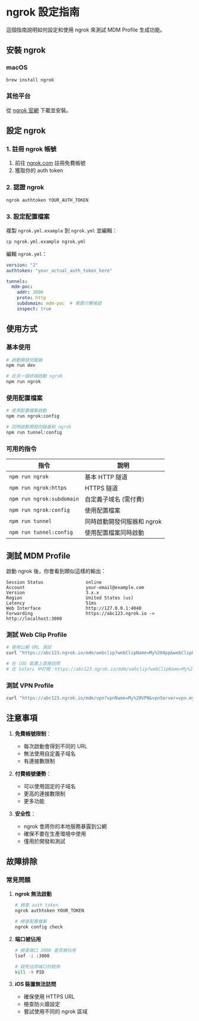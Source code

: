 # ngrok 設定指南

這個指南說明如何設定和使用 ngrok 來測試 MDM Profile 生成功能。

## 安裝 ngrok

### macOS
```bash
brew install ngrok
```

### 其他平台
從 [ngrok 官網](https://ngrok.com/download) 下載並安裝。

## 設定 ngrok

### 1. 註冊 ngrok 帳號
1. 前往 [ngrok.com](https://ngrok.com) 註冊免費帳號
2. 獲取你的 auth token

### 2. 認證 ngrok
```bash
ngrok authtoken YOUR_AUTH_TOKEN
```

### 3. 設定配置檔案
複製 `ngrok.yml.example` 到 `ngrok.yml` 並編輯：

```bash
cp ngrok.yml.example ngrok.yml
```

編輯 `ngrok.yml`：
```yaml
version: "2"
authtoken: "your_actual_auth_token_here"

tunnels:
  mdm-poc:
    addr: 3000
    proto: http
    subdomain: mdm-poc  # 需要付費帳號
    inspect: true
```

## 使用方式

### 基本使用
```bash
# 啟動開發伺服器
npm run dev

# 在另一個終端啟動 ngrok
npm run ngrok
```

### 使用配置檔案
```bash
# 使用配置檔案啟動
npm run ngrok:config

# 同時啟動開發伺服器和 ngrok
npm run tunnel:config
```

### 可用的指令

| 指令 | 說明 |
|------|------|
| `npm run ngrok` | 基本 HTTP 隧道 |
| `npm run ngrok:https` | HTTPS 隧道 |
| `npm run ngrok:subdomain` | 自定義子域名 (需付費) |
| `npm run ngrok:config` | 使用配置檔案 |
| `npm run tunnel` | 同時啟動開發伺服器和 ngrok |
| `npm run tunnel:config` | 使用配置檔案同時啟動 |

## 測試 MDM Profile

啟動 ngrok 後，你會看到類似這樣的輸出：

```
Session Status                online
Account                       your-email@example.com
Version                       3.x.x
Region                        United States (us)
Latency                       51ms
Web Interface                 http://127.0.0.1:4040
Forwarding                    https://abc123.ngrok.io -> http://localhost:3000
```

### 測試 Web Clip Profile
```bash
# 使用公網 URL 測試
curl "https://abc123.ngrok.io/mdm/webclip?webClipName=My%20App&webClipURL=https://myapp.com" -o myapp.mobileconfig

# 在 iOS 裝置上直接訪問
# 在 Safari 中打開：https://abc123.ngrok.io/mdm/webclip?webClipName=My%20App&webClipURL=https://myapp.com
```

### 測試 VPN Profile
```bash
curl "https://abc123.ngrok.io/mdm/vpn?vpnName=My%20VPN&vpnServer=vpn.mycompany.com" -o vpn.mobileconfig
```

## 注意事項

1. **免費帳號限制**：
   - 每次啟動會得到不同的 URL
   - 無法使用自定義子域名
   - 有連接數限制

2. **付費帳號優勢**：
   - 可以使用固定的子域名
   - 更高的連接數限制
   - 更多功能

3. **安全性**：
   - ngrok 會將你的本地服務暴露到公網
   - 確保不要在生產環境中使用
   - 僅用於開發和測試

## 故障排除

### 常見問題

1. **ngrok 無法啟動**
   ```bash
   # 檢查 auth token
   ngrok authtoken YOUR_TOKEN

   # 檢查配置檔案
   ngrok config check
   ```

2. **端口被佔用**
   ```bash
   # 檢查端口 3000 是否被佔用
   lsof -i :3000

   # 殺死佔用端口的程序
   kill -9 PID
   ```

3. **iOS 裝置無法訪問**
   - 確保使用 HTTPS URL
   - 檢查防火牆設定
   - 嘗試使用不同的 ngrok 區域
